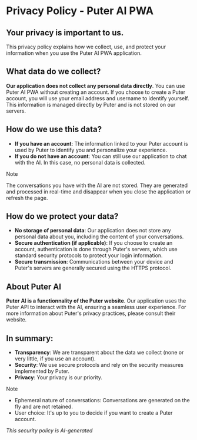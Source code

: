 # Privacy Policy - Puter AI PWA

## Your privacy is important to us.

This privacy policy explains how we collect, use, and protect your information when you use the Puter AI PWA application.   

## What data do we collect?
**Our application does not collect any personal data directly**. You can use Puter AI PWA without creating an account. If you choose to create a Puter account, you will use your email address and username to identify yourself. This information is managed directly by Puter and is not stored on our servers.

## How do we use this data?

* **If you have an account**: The information linked to your Puter account is used by Puter to identify you and personalize your experience.
* **If you do not have an account**: You can still use our application to chat with the AI. In this case, no personal data is collected.

> [!NOTE]
> The conversations you have with the AI are not stored. They are generated and processed in real-time and disappear when you close the application or refresh the page.

## How do we protect your data?
* **No storage of personal data**: Our application does not store any personal data about you, including the content of your conversations.
* **Secure authentication (if applicable)**: If you choose to create an account, authentication is done through Puter's servers, which use standard security protocols to protect your login information.
* **Secure transmission**: Communications between your device and Puter's servers are generally secured using the HTTPS protocol.

## About Puter AI
**Puter AI is a functionnality of the Puter website**. Our application uses the Puter API to interact with the AI, ensuring a seamless user experience. For more information about Puter's privacy practices, please consult their website.

## In summary:

* **Transparency**: We are transparent about the data we collect (none or very little, if you use an account).
* **Security**: We use secure protocols and rely on the security measures implemented by Puter.
* **Privacy**: Your privacy is our priority.

> [!NOTE]
> * Ephemeral nature of conversations: Conversations are generated on the fly and are not retained.
> * User choice: It's up to you to decide if you want to create a Puter account.


*This security policy is AI-generated*
